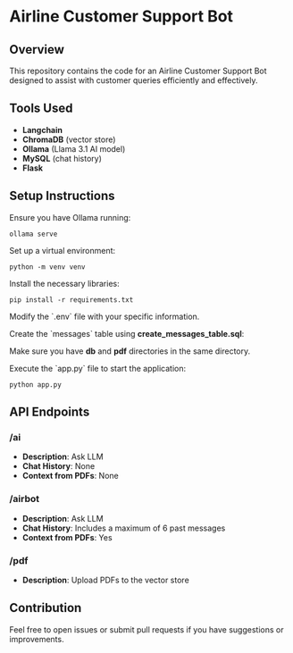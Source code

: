 # Airline Customer Support Bot


## Overview
This repository contains the code for an Airline Customer Support Bot designed to assist with customer queries efficiently and effectively.

## Tools Used
- **Langchain**
- **ChromaDB** (vector store)
- **Ollama** (Llama 3.1 AI model)
- **MySQL** (chat history)
- **Flask**

## Setup Instructions

Ensure you have Ollama running:
```
ollama serve
```

Set up a virtual environment:
```
python -m venv venv
```

Install the necessary libraries:
```
pip install -r requirements.txt
```


Modify the \`.env\` file with your specific information.


Create the \`messages\` table using **create_messages_table.sql**:

Make sure you have **db** and **pdf** directories in the same directory.

Execute the \`app.py\` file to start the application:
```
python app.py
```

## API Endpoints

### /ai
- **Description**: Ask LLM
- **Chat History**: None
- **Context from PDFs**: None

### /airbot
- **Description**: Ask LLM
- **Chat History**: Includes a maximum of 6 past messages
- **Context from PDFs**: Yes

### /pdf
- **Description**: Upload PDFs to the vector store

## Contribution
Feel free to open issues or submit pull requests if you have suggestions or improvements.
